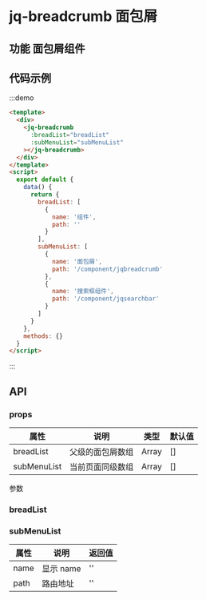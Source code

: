 # jq-breadcrumb 面包屑

## 功能 面包屑组件

## 代码示例

:::demo

```html
<template>
  <div>
    <jq-breadcrumb
      :breadList="breadList"
      :subMenuList="subMenuList"
    ></jq-breadcrumb>
  </div>
</template>
<script>
  export default {
    data() {
      return {
        breadList: [
          {
            name: '组件',
            path: ''
          }
        ],
        subMenuList: [
          {
            name: '面包屑',
            path: '/component/jqbreadcrumb'
          },
          {
            name: '搜索框组件',
            path: '/component/jqsearchbar'
          }
        ]
      }
    },
    methods: {}
  }
</script>
```

:::

## API

### props

| 属性        | 说明             | 类型  | 默认值 |
| ----------- | ---------------- | ----- | ------ |
| breadList   | 父级的面包屑数组 | Array | []     |
| subMenuList | 当前页面同级数组 | Array | []     |

参数

### breadList

### subMenuList

| 属性 | 说明      | 返回值 |
| ---- | --------- | ------ |
| name | 显示 name | ''     |
| path | 路由地址  | ''     |
